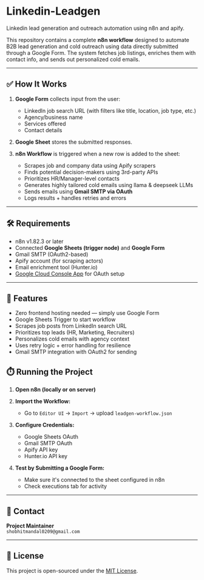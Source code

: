 # Linkedin-Leadgen
Linkedin lead generation and outreach automation using n8n and apify.

This repository contains a complete **n8n workflow** designed to automate B2B lead generation and cold outreach using data directly submitted through a Google Form. The system fetches job listings, enriches them with contact info, and sends out personalized cold emails.

---

## ✅ How It Works

1. **Google Form** collects input from the user:
   - LinkedIn job search URL (with filters like title, location, job type, etc.)
   - Agency/business name
   - Services offered
   - Contact details

2. **Google Sheet** stores the submitted responses.

3. **n8n Workflow** is triggered when a new row is added to the sheet:
   - Scrapes job and company data using Apify scrapers
   - Finds potential decision-makers using 3rd-party APIs
   - Prioritizes HR/Manager-level contacts
   - Generates highly tailored cold emails using llama & deepseek LLMs
   - Sends emails using **Gmail SMTP via OAuth**
   - Logs results + handles retries and errors

---

## 🛠️ Requirements

- n8n v1.82.3 or later
- Connected **Google Sheets (trigger node)** and **Google Form**
- Gmail SMTP (OAuth2-based)
- Apify account (for scraping actors)
- Email enrichment tool (Hunter.io)
- [Google Cloud Console App](https://console.cloud.google.com/) for OAuth setup

---

## 🧠 Features

- Zero frontend hosting needed — simply use Google Form
- Google Sheets Trigger to start workflow
- Scrapes job posts from LinkedIn search URL
- Prioritizes top leads (HR, Marketing, Recruiters)
- Personalizes cold emails with agency context
- Uses retry logic + error handling for resilience
- Gmail SMTP integration with OAuth2 for sending

## ⏱️ Running the Project

1. **Open n8n (locally or on server)**  
2. **Import the Workflow:**
   - Go to `Editor UI` → `Import` → upload `leadgen-workflow.json`

3. **Configure Credentials:**
   - Google Sheets OAuth
   - Gmail SMTP OAuth
   - Apify API key
   - Hunter.io API key 

4. **Test by Submitting a Google Form:**
   - Make sure it's connected to the sheet configured in n8n
   - Check executions tab for activity

---

## 📧 Contact

**Project Maintainer**  
`shobhitmandal0209@gmail.com`  


---

## 📄 License

This project is open-sourced under the [MIT License](LICENSE).
